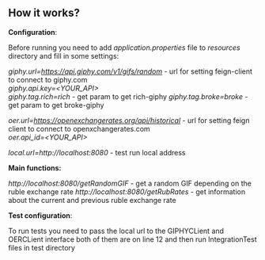 ## How it works?


**Configuration**:

Before running you need to add *application.properties* file to *resources* directory 
and fill in some settings:

_giphy.url=https://api.giphy.com/v1/gifs/random_  - url for setting feign-client to connect to giphy.com  
_giphy.api.key=<*YOUR_API*>_   
_giphy.tag.rich=rich_  - get param to get rich-giphy 
_giphy.tag.broke=broke_ - get param to get broke-giphy

_oer.url=https://openexchangerates.org/api/historical_ - url for setting feign client to connect to openxchangerates.com  
_oer.api_id=<*YOUR_API*>_

_local.url=http://localhost:8080_ - test run local address  

**Main functions:**

*http://localhost:8080/getRandomGIF* - get a random GIF depending on the ruble exchange rate
*http://localhost:8080/getRubRates* - get information about the current and previous ruble exchange rate

**Test configuration**:  

To run tests you need to pass the local url to the GIPHYCLient and OERCLient interface both of them are on line 12 
and then run IntegrationTest files in test directory
